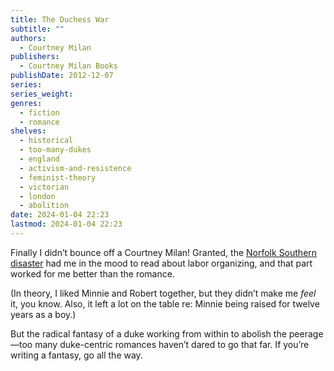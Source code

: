 ```yaml
---
title: The Duchess War
subtitle: ""
authors:
  - Courtney Milan
publishers:
  - Courtney Milan Books
publishDate: 2012-12-07
series: 
series_weight: 
genres:
  - fiction
  - romance
shelves:
  - historical
  - too-many-dukes
  - england
  - activism-and-resistence
  - feminist-theory
  - victorian
  - london
  - abolition
date: 2024-01-04 22:23
lastmod: 2024-01-04 22:23
---
```

Finally I didn’t bounce off a Courtney Milan! Granted, the [Norfolk Southern disaster](https://perfectunion.us/ohio-railroad-disaster-explained/) had me in the mood to read about labor organizing, and that part worked for me better than the romance. 

(In theory, I liked Minnie and Robert together, but they didn’t make me *feel* it, you know. Also, it left a lot on the table re: Minnie being raised for twelve years as a boy.)

But the radical fantasy of a duke working from within to abolish the peerage—too many duke-centric romances haven’t dared to go that far. If you’re writing a fantasy, go all the way.